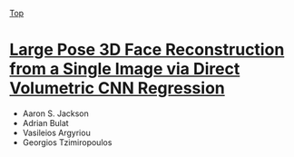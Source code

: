 [Top](README.md)

# [Large Pose 3D Face Reconstruction from a Single Image via Direct Volumetric CNN Regression](https://arxiv.org/pdf/1703.07834.pdf)

* Aaron S. Jackson
* Adrian Bulat
* Vasileios Argyriou
* Georgios Tzimiropoulos

